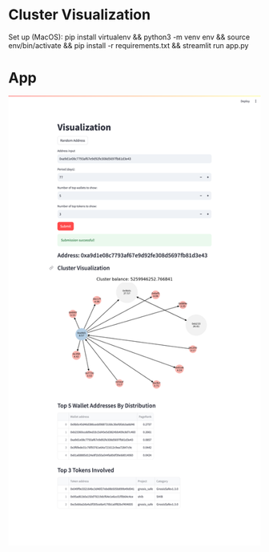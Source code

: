 # Cluster Visualization

Set up (MacOS): pip install virtualenv && python3 -m venv env && source env/bin/activate && pip install -r requirements.txt && streamlit run app.py

# App

![App Screenshot](./images/app.png)
